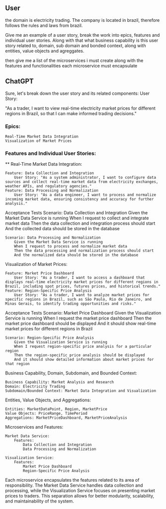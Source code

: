 ## User
the domain is electricity trading. The company is located in brazil, therefore follows the rules and laws from brazil.

Give me an example of a user story, break the work into epics, features and individual user stories.
Along with that what business capability is this user story related to, domain, sub domain and bonded context, along with entities, value objects and agreggates.

then give me a list of the microservices i must create along with the features and functionalities each microservice must encapsulate


## ChatGPT

Sure, let's break down the user story and its related components:
User Story:

"As a trader, I want to view real-time electricity market prices for different regions in Brazil, so that I can make informed trading decisions."

### Epics:

    Real-Time Market Data Integration
    Visualization of Market Prices

### Features and Individual User Stories:
** Real-Time Market Data Integration:

    Feature: Data Collection and Integration
        User Story: "As a system administrator, I want to configure data sources and collect real-time market data from electricity exchanges, weather APIs, and regulatory agencies."
    Feature: Data Processing and Normalization
        User Story: "As a data engineer, I want to process and normalize incoming market data, ensuring consistency and accuracy for further analysis."

Acceptance Tests
    Scenario: Data Collection and Integration
        Given the Market Data Service is running
        When I request to collect and integrate market data
        Then the data collection and integration process should start
        And the collected data should be stored in the database

    Scenario: Data Processing and Normalization
        Given the Market Data Service is running
        When I request to process and normalize market data
        Then the data processing and normalization process should start
        And the normalized data should be stored in the database


Visualization of Market Prices:

    Feature: Market Price Dashboard
        User Story: "As a trader, I want to access a dashboard that displays real-time electricity market prices for different regions in Brazil, including spot prices, futures prices, and historical trends."
    Feature: Region-Specific Price Analysis
        User Story: "As a trader, I want to analyze market prices for specific regions in Brazil, such as São Paulo, Rio de Janeiro, and Minas Gerais, to identify trading opportunities and risks."

Acceptance Tests
    Scenario: Market Price Dashboard
        Given the Visualization Service is running
        When I request the market price dashboard
        Then the market price dashboard should be displayed
        And it should show real-time market prices for different regions in Brazil

    Scenario: Region-Specific Price Analysis
        Given the Visualization Service is running
        When I request region-specific price analysis for a particular region
        Then the region-specific price analysis should be displayed
        And it should show detailed information about market prices for that region

Business Capability, Domain, Subdomain, and Bounded Context:

    Business Capability: Market Analysis and Research
    Domain: Electricity Trading
    Subdomain/Bounded Context: Market Data Integration and Visualization

Entities, Value Objects, and Aggregations:

    Entities: MarketDataPoint, Region, MarketPrice
    Value Objects: PriceRange, TimePeriod
    Aggregations: MarketPriceDashboard, MarketPriceAnalysis

Microservices and Features:

    Market Data Service:
        Features:
            Data Collection and Integration
            Data Processing and Normalization

    Visualization Service:
        Features:
            Market Price Dashboard
            Region-Specific Price Analysis

Each microservice encapsulates the features related to its area of responsibility. The Market Data Service handles data collection and processing, while the Visualization Service focuses on presenting market prices to traders. This separation allows for better modularity, scalability, and maintainability of the system.
